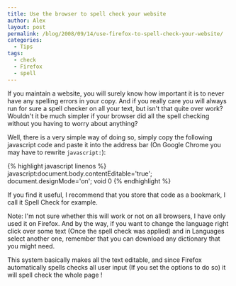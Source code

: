 ```yaml
---
title: Use the browser to spell check your website
author: Alex
layout: post
permalink: /blog/2008/09/14/use-firefox-to-spell-check-your-website/
categories:
  - Tips
tags:
  - check
  - Firefox
  - spell
--- 
```


If you maintain a website, you will surely know how important it is to never have any spelling errors in your copy. And if you really care you will always run for sure a spell checker on all your text, but isn\'t that quite over work? Wouldn\'t it be much simpler if your browser did all the spell checking without you having to worry about anything?

Well, there is a very simple way of doing so, simply copy the following javascript code and paste it into the address bar (On Google Chrome you may have to rewrite `javascript:`):

{% highlight javascript linenos %}
javascript:document.body.contentEditable='true'; document.designMode='on'; void 0
{% endhighlight %}

If you find it useful, I recommend that you store that code as a bookmark, I call it Spell Check for example.

Note: I\'m not sure whether this will work or not on all browsers, I have only used it on Firefox. And by the way, if you want to change the language right click over some text (Once the spell check was applied) and in Languages select another one, remember that you can download any dictionary that you might need.

This system basically makes all the text editable, and since Firefox automatically spells checks all user input (If you set the options to do so) it will spell check the whole page !